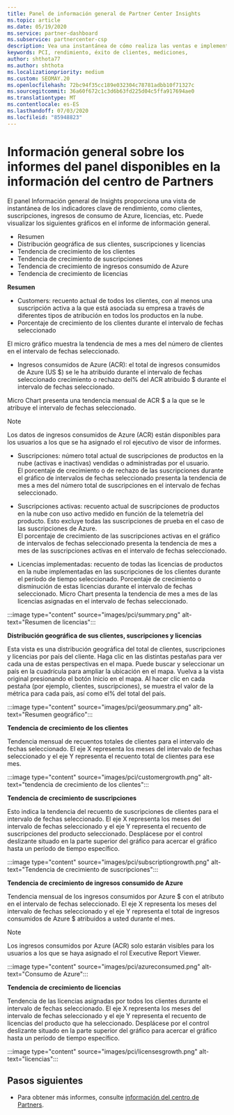 ```yaml
---
title: Panel de información general de Partner Center Insights
ms.topic: article
ms.date: 05/19/2020
ms.service: partner-dashboard
ms.subservice: partnercenter-csp
description: Vea una instantánea de cómo realiza las ventas e implementación, el crecimiento de los clientes y el crecimiento de los ingresos con licencias, suscripciones y consumo de Azure.
keywords: PCI, rendimiento, éxito de clientes, mediciones,
author: shthota77
ms.author: shthota
ms.localizationpriority: medium
ms.custom: SEOMAY.20
ms.openlocfilehash: 72bc94f35cc189e032304c78781adbb10f71327c
ms.sourcegitcommit: 36a60f672c1c3d6b63fd225d04c5ffa917694ae0
ms.translationtype: MT
ms.contentlocale: es-ES
ms.lasthandoff: 07/03/2020
ms.locfileid: "85948823"
---
```

# <a name="overview-dashboard-reports-available-in-partner-center-insights"></a>Información general sobre los informes del panel disponibles en la información del centro de Partners
 
El panel Información general de Insights proporciona una vista de instantánea de los indicadores clave de rendimiento, como clientes, suscripciones, ingresos de consumo de Azure, licencias, etc. Puede visualizar los siguientes gráficos en el informe de información general. 

- Resumen  
- Distribución geográfica de sus clientes, suscripciones y licencias  
- Tendencia de crecimiento de los clientes 
- Tendencia de crecimiento de suscripciones 
- Tendencia de crecimiento de ingresos consumido de Azure 
- Tendencia de crecimiento de licencias 

**Resumen**

- Customers: recuento actual de todos los clientes, con al menos una suscripción activa a la que está asociada su empresa a través de diferentes tipos de atribución en todos los productos en la nube. 
- Porcentaje de crecimiento de los clientes durante el intervalo de fechas seleccionado 

El micro gráfico muestra la tendencia de mes a mes del número de clientes en el intervalo de fechas seleccionado. 

 
- Ingresos consumidos de Azure (ACR): el total de ingresos consumidos de Azure (US $) se le ha atribuido durante el intervalo de fechas seleccionado crecimiento o rechazo del% del ACR atribuido $ durante el intervalo de fechas seleccionado.

Micro Chart presenta una tendencia mensual de ACR $ a la que se le atribuye el intervalo de fechas seleccionado. 
>[!Note] 
>Los datos de ingresos consumidos de Azure (ACR) están disponibles para los usuarios a los que se ha asignado el rol ejecutivo de visor de informes. 
 
- Suscripciones: número total actual de suscripciones de productos en la nube (activas e inactivas) vendidas o administradas por el usuario.  
El porcentaje de crecimiento o de rechazo de las suscripciones durante el gráfico de intervalos de fechas seleccionado presenta la tendencia de mes a mes del número total de suscripciones en el intervalo de fechas seleccionado. 
 
- Suscripciones activas: recuento actual de suscripciones de productos en la nube con uso activo medido en función de la telemetría del producto. Esto excluye todas las suscripciones de prueba en el caso de las suscripciones de Azure.  
El porcentaje de crecimiento de las suscripciones activas en el gráfico de intervalos de fechas seleccionado presenta la tendencia de mes a mes de las suscripciones activas en el intervalo de fechas seleccionado. 
 
- Licencias implementadas: recuento de todas las licencias de productos en la nube implementadas en las suscripciones de los clientes durante el período de tiempo seleccionado. Porcentaje de crecimiento o disminución de estas licencias durante el intervalo de fechas seleccionado. Micro Chart presenta la tendencia de mes a mes de las licencias asignadas en el intervalo de fechas seleccionado.

:::image type="content" source="images/pci/summary.png" alt-text="Resumen de licencias":::

**Distribución geográfica de sus clientes, suscripciones y licencias** 

Esta vista es una distribución geográfica del total de clientes, suscripciones y licencias por país del cliente. Haga clic en las distintas pestañas para ver cada una de estas perspectivas en el mapa. Puede buscar y seleccionar un país en la cuadrícula para ampliar la ubicación en el mapa. Vuelva a la vista original presionando el botón Inicio en el mapa. Al hacer clic en cada pestaña (por ejemplo, clientes, suscripciones), se muestra el valor de la métrica para cada país, así como el% del total del país.  

:::image type="content" source="images/pci/geosummary.png" alt-text="Resumen geográfico":::

**Tendencia de crecimiento de los clientes**

Tendencia mensual de recuentos totales de clientes para el intervalo de fechas seleccionado. El eje X representa los meses del intervalo de fechas seleccionado y el eje Y representa el recuento total de clientes para ese mes. 

:::image type="content" source="images/pci/customergrowth.png" alt-text="tendencia de crecimiento de los clientes":::

**Tendencia de crecimiento de suscripciones**

Esto indica la tendencia del recuento de suscripciones de clientes para el intervalo de fechas seleccionado. El eje X representa los meses del intervalo de fechas seleccionado y el eje Y representa el recuento de suscripciones del producto seleccionado. Desplácese por el control deslizante situado en la parte superior del gráfico para acercar el gráfico hasta un período de tiempo específico. 

:::image type="content" source="images/pci/subscriptiongrowth.png" alt-text="Tendencia de crecimiento de suscripciones":::

**Tendencia de crecimiento de ingresos consumido de Azure**

Tendencia mensual de los ingresos consumidos por Azure $ con el atributo en el intervalo de fechas seleccionado. El eje X representa los meses del intervalo de fechas seleccionado y el eje Y representa el total de ingresos consumidos de Azure $ atribuidos a usted durante el mes.
   
>[!Note] 
>Los ingresos consumidos por Azure (ACR) solo estarán visibles para los usuarios a los que se haya asignado el rol Executive Report Viewer. 

:::image type="content" source="images/pci/azureconsumed.png" alt-text="Consumo de Azure":::

**Tendencia de crecimiento de licencias**
 
Tendencia de las licencias asignadas por todos los clientes durante el intervalo de fechas seleccionado. El eje X representa los meses del intervalo de fechas seleccionado y el eje Y representa el recuento de licencias del producto que ha seleccionado. Desplácese por el control deslizante situado en la parte superior del gráfico para acercar el gráfico hasta un período de tiempo específico.  

:::image type="content" source="images/pci/licensesgrowth.png" alt-text="licencias":::

## <a name="next-steps"></a>Pasos siguientes

- Para obtener más informes, consulte [información del centro de Partners](partner-center-insights.md).
